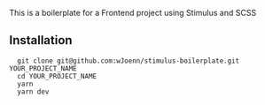 This is a boilerplate for a Frontend project using Stimulus and SCSS

## Installation

```
  git clone git@github.com:wJoenn/stimulus-boilerplate.git YOUR_PROJECT_NAME
  cd YOUR_PROJECT_NAME
  yarn
  yarn dev
```
